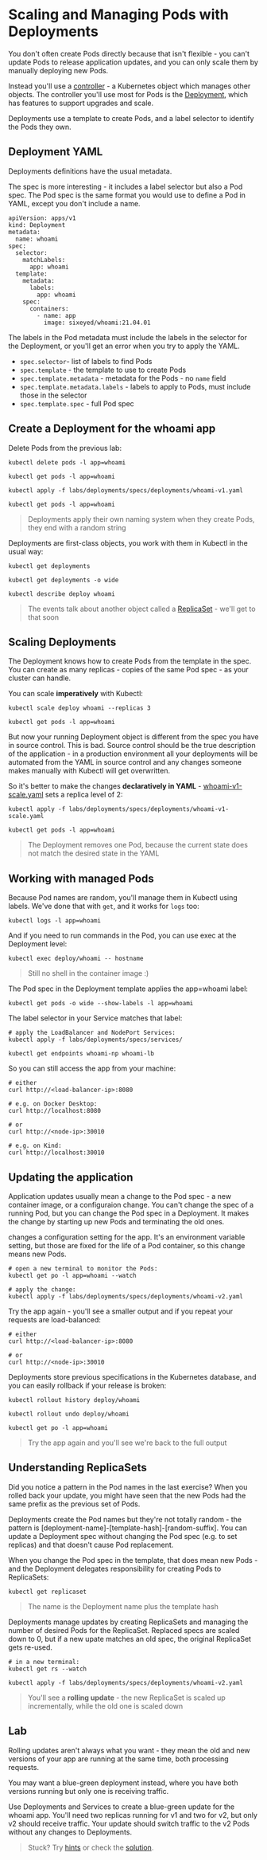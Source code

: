 # Scaling and Managing Pods with Deployments

You don't often create Pods directly because that isn't flexible - you can't update Pods to release application updates, and you can only scale them by manually deploying new Pods.

Instead you'll use a [controller]() - a Kubernetes object which manages other objects. The controller you'll use most for Pods is the [Deployment](), which has features to support upgrades and scale.

Deployments use a template to create Pods, and a label selector to identify the Pods they own.

## Deployment YAML

Deployments definitions have the usual metadata. 

The spec is more interesting - it includes a label selector but also a Pod spec. The Pod spec is the same format you would use to define a Pod in YAML, except you don't include a name.

```
apiVersion: apps/v1
kind: Deployment
metadata:
  name: whoami
spec:
  selector:
    matchLabels:
      app: whoami
  template:
    metadata:
      labels:
        app: whoami
    spec:
      containers:
        - name: app
          image: sixeyed/whoami:21.04.01
```

The labels in the Pod metadata must include the labels in the selector for the Deployment, or you'll get an error when you try to apply the YAML.

* `spec.selector`- list of labels to find Pods
* `spec.template` - the template to use to create Pods
* `spec.template.metadata` - metadata for the Pods - no `name` field
* `spec.template.metadata.labels` - labels to apply to Pods, must include those in the selector
* `spec.template.spec` - full Pod spec

## Create a Deployment for the whoami app

Delete Pods from the previous lab:

```
kubectl delete pods -l app=whoami

kubectl get pods -l app=whoami

kubectl apply -f labs/deployments/specs/deployments/whoami-v1.yaml

kubectl get pods -l app=whoami 
```

> Deployments apply their own naming system when they create Pods, they end with a random string

Deployments are first-class objects, you work with them in Kubectl in the usual way:

```
kubectl get deployments

kubectl get deployments -o wide

kubectl describe deploy whoami
```

> The events talk about another object called a [ReplicaSet]() - we'll get to that soon

## Scaling Deployments

The Deployment knows how to create Pods from the template in the spec. You can create as many replicas - copies of the same Pod spec - as your cluster can handle.

You can scale **imperatively** with Kubectl:

```
kubectl scale deploy whoami --replicas 3

kubectl get pods -l app=whoami
```

But now your running Deployment object is different from the spec you have in source control. This is bad. Source control should be the true description of the application - in a production environment all your deployments will be automated from the YAML in source control and any changes someone makes manually with Kubectl will get overwritten.

So it's better to make the changes **declaratively in YAML** - [whoami-v1-scale.yaml](deployments/specs/deployments/whoami-v1-scale.yaml) sets a replica level of 2:

```
kubectl apply -f labs/deployments/specs/deployments/whoami-v1-scale.yaml

kubectl get pods -l app=whoami
```

> The Deployment removes one Pod, because the current state does not match the desired state in the YAML

## Working with managed Pods

Because Pod names are random, you'll manage them in Kubectl using labels. We've done that with `get`, and it works for `logs` too:

```
kubectl logs -l app=whoami 
```

And if you need to run commands in the Pod, you can use exec at the Deployment level:

```
kubectl exec deploy/whoami -- hostname
```

> Still no shell in the container image :)

The Pod spec in the Deployment template applies the app=whoami label:

```
kubectl get pods -o wide --show-labels -l app=whoami
```

The label selector in your Service matches that label:

```
# apply the LoadBalancer and NodePort Services:
kubectl apply -f labs/deployments/specs/services/

kubectl get endpoints whoami-np whoami-lb
```

So you can still access the app from your machine:

```
# either
curl http://<load-balancer-ip>:8080

# e.g. on Docker Desktop:
curl http://localhost:8080

# or
curl http://<node-ip>:30010

# e.g. on Kind:
curl http://localhost:30010
```

## Updating the application

Application updates usually mean a change to the Pod spec - a new container image, or a configuraion change. You can't change the spec of a running Pod, but you can change the Pod spec in a Deployment. It makes the change by starting up new Pods and terminating the old ones.

[]() changes a configuration setting for the app. It's an environment variable setting, but those are fixed for the life of a Pod container, so this change means new Pods.

```
# open a new terminal to monitor the Pods:
kubectl get po -l app=whoami --watch

# apply the change:
kubectl apply -f labs/deployments/specs/deployments/whoami-v2.yaml
```

Try the app again - you'll see a smaller output and if you repeat your requests are load-balanced:

```
# either
curl http://<load-balancer-ip>:8080

# or
curl http://<node-ip>:30010
```

Deployments store previous specifications in the Kubernetes database, and you can easily rollback if your release is broken:

```
kubectl rollout history deploy/whoami

kubectl rollout undo deploy/whoami

kubectl get po -l app=whoami
```

> Try the app again and you'll see we're back to the full output

## Understanding ReplicaSets

Did you notice a pattern in the Pod names in the last exercise? When you rolled back your update, you might have seen that the new Pods had the same prefix as the previous set of Pods.

Deployments create the Pod names but they're not totally random - the pattern is [deployment-name]-[template-hash]-[random-suffix]. You can update a Deployment spec without changing the Pod spec (e.g. to set replicas) and that doesn't cause Pod replacement.

When you change the Pod spec in the template, that does mean new Pods - and the Deployment delegates responsibility for creating Pods to ReplicaSets:

```
kubectl get replicaset
```

> The name is the Deployment name plus the template hash

Deployments manage updates by creating ReplicaSets and managing the number of desired Pods for the ReplicaSet. Replaced specs are scaled down to 0, but if a new upate matches an old spec, the original ReplicaSet gets re-used.

```
# in a new terminal:
kubectl get rs --watch

kubectl apply -f labs/deployments/specs/deployments/whoami-v2.yaml
```

> You'll see a **rolling update** - the new ReplicaSet is scaled up incrementally, while the old one is scaled down

## Lab

Rolling updates aren't always what you want - they mean the old and new versions of your app are running at the same time, both processing requests.

You may want a blue-green deployment instead, where you have both versions running but only one is receiving traffic.

Use Deployments and Services to create a blue-green update for the whoami app. You'll need two replicas running for v1 and two for v2, but only v2 should receive traffic. Your update should switch traffic to the v2 Pods without any changes to Deployments.

> Stuck? Try [hints](hints.md) or check the [solution](solution.md).

